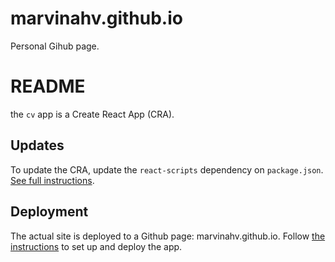 # marvinahv.github.io
Personal Gihub page.



# README

the `cv` app is a Create React App (CRA). 



##  Updates

To update the CRA, update the `react-scripts` dependency on `package.json`. [See full instructions](https://create-react-app.dev/docs/updating-to-new-releases/).



## Deployment

The actual site is deployed to a Github page: marvinahv.github.io. Follow [the instructions](https://create-react-app.dev/docs/deployment#github-pages) to set up and deploy the app.
